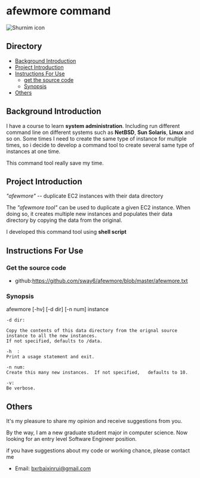 # afewmore command

![Shurnim icon](https://codemaxx.github.io/assets/images/emoji/terminal.png)

## Directory
* [Background Introduction](#背景介绍)
* [Project Introduction](#项目介绍)
* [Instructions For Use](#使用说明)
  * [get the source code](#获取代码)
  * [Synopsis](#开发插件)
* [Others](#其他)
<a name="背景介绍"></a>
## Background Introduction
I have a course to learn **system administration**. Including run different command line on different systems such as **NetBSD**, **Sun Solaris**, **Linux** and so on. Some times I need to create the same type of instance for multiple times, so i decide to develop a command tool to create several same type of instances at one time.

This command tool really save my time.
<a name="项目介绍"></a>
## Project Introduction
*"afewmore"* -- duplicate EC2 instances with their data directory<br>

The *"afewmore tool"* can be used to duplicate a given EC2 instance.  When doing so, it creates multiple new instances and populates their data directory by copying the data from the original.

I developed this command tool using **shell script**

<a name="使用说明"></a>
## Instructions For Use

<a name="获取代码"></a>
### Get the source code

* github:<https://github.com/sway6/afewmore/blob/master/afewmore.txt>

   
<a name="开发插件"></a>
### Synopsis
afewmore [-hv] [-d dir] [-n num] instance

    -d dir:   
    
    Copy the contents of this data directory from the orignal source instance to all the new instances.  
    If not specified, defaults to /data.

    -h  :       
    Print a usage statement and exit.

    -n num:   
    Create this many new instances.  If not specified,   defaults to 10.

    -v:
    Be verbose.

<a name="其他"></a>
## Others
It's my pleasure to share my opinion and receive suggestions from you.

By the way, I am a new graduate student major in computer science. Now looking for an entry level Software Engineer position.

if you have suggestions about my code or working chance, please contact me

* Email: <bxrbaixinrui@gmail.com>
